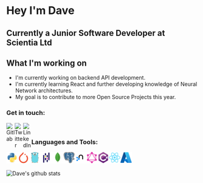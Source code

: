 # Hey I'm Dave

## Currently a Junior Software Developer at Scientia Ltd

## What I'm working on

- I'm currently working on backend API development.
- I'm currently learning React and further developing knowledge of Neural Network architectures.
- My goal is to contribute to more Open Source Projects this year.

### Get in touch:

[<img align="left" alt="Gitlab" width="22px" src="https://www.vectorlogo.zone/logos/gitlab/gitlab-icon.svg" />][gitlab]
[<img align="left" alt="Twitter" width="22px" src="https://www.vectorlogo.zone/logos/twitter/twitter-icon.svg" />][twitter]
[<img align="left" alt="LinkedIn" width="22px" src="https://www.vectorlogo.zone/logos/linkedin/linkedin-icon.svg" />][linkedin]

<br />

### Languages and Tools:

[<img align="left" alt="Python" width="30px" src="https://raw.githubusercontent.com/devicons/devicon/1119b9f84c0290e0f0b38982099a2bd027a48bf1/icons/python/python-original.svg" />][nolink]
[<img align="left" alt="PyTorch" width="30px" src="https://raw.githubusercontent.com/devicons/devicon/1119b9f84c0290e0f0b38982099a2bd027a48bf1/icons/pytorch/pytorch-original.svg" />][nolink]
[<img align="left" alt="Go" width="30px" src="https://raw.githubusercontent.com/devicons/devicon/1119b9f84c0290e0f0b38982099a2bd027a48bf1/icons/go/go-original.svg" />][nolink]
[<img align="left" alt="Pandas" width="30px" src="https://raw.githubusercontent.com/devicons/devicon/1119b9f84c0290e0f0b38982099a2bd027a48bf1/icons/pandas/pandas-original.svg" />][nolink]
[<img align="left" alt="MongoDB" width="30px" src="https://raw.githubusercontent.com/devicons/devicon/1119b9f84c0290e0f0b38982099a2bd027a48bf1/icons/mongodb/mongodb-original.svg" />][nolink]
[<img align="left" alt="SQL" width="30px" src="https://raw.githubusercontent.com/devicons/devicon/1119b9f84c0290e0f0b38982099a2bd027a48bf1/icons/postgresql/postgresql-original.svg" />][nolink]
[<img align="left" alt="neo4j" width="30px" src="https://raw.githubusercontent.com/devicons/devicon/1119b9f84c0290e0f0b38982099a2bd027a48bf1/icons/neo4j/neo4j-original.svg" />][nolink]
[<img align="left" alt="Graphql" width="30px" src="https://raw.githubusercontent.com/devicons/devicon/1119b9f84c0290e0f0b38982099a2bd027a48bf1/icons/graphql/graphql-plain.svg" />][nolink]
[<img align="left" alt="C#" width="30px" src="https://raw.githubusercontent.com/devicons/devicon/1119b9f84c0290e0f0b38982099a2bd027a48bf1/icons/csharp/csharp-original.svg" />][nolink]
[<img align="left" alt="React" width="30px" src="https://raw.githubusercontent.com/devicons/devicon/1119b9f84c0290e0f0b38982099a2bd027a48bf1/icons/react/react-original.svg" />][nolink]
[<img align="left" alt="Microsoft Azure" width="30px" src="https://raw.githubusercontent.com/devicons/devicon/1119b9f84c0290e0f0b38982099a2bd027a48bf1/icons/azure/azure-original.svg" />][nolink]

<br />
<br />

![Dave's github stats](https://github-readme-stats.davidturner94.vercel.app/api?username=datur&show_icons=true&count_private=true)

[nolink]: #
[twitter]: https://twitter.com/_daveturner
[linkedin]: https://linkedin.com/in/david-turner-io
[gitlab]: https://gitlab.com/davidturner

